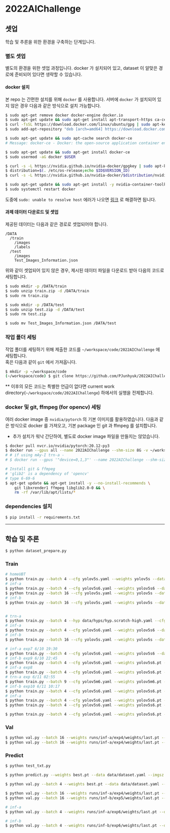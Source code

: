 # 2022AIChallenge

## 셋업

학습 및 추론을 위한 환경을 구축하는 단계입니다.  

### 별도 셋업

별도의 환경을 위한 셋업 과정입니다. docker 가 설치되어 있고, dataset 이 알맞은 경로에 준비되어 있다면 생략할 수 있습니다.  

#### docker 설치

본 repo 는 간편한 설치를 위해 `docker` 를 사용합니다. 서버에 `docker` 가 설치되어 있지 않은 경우 다음과 같은 방식으로 설치 가능합니다.  

```bash
$ sudo apt-get remove docker docker-engine docker.io
$ sudo apt-get update && sudo apt-get install apt-transport-https ca-certificates curl software-properties-common
$ curl -fsSL https://download.docker.com/linux/ubuntu/gpg | sudo apt-key add -
$ sudo add-apt-repository "deb [arch=amd64] https://download.docker.com/linux/ubuntu $(lsb_release -cs) stable"

$ sudo apt-get update && sudo apt-cache search docker-ce
# Message: docker-ce - Docker: the open-source application container engine

$ sudo apt-get update && sudo apt-get install docker-ce
$ sudo usermod -aG docker $USER

$ curl -s -L https://nvidia.github.io/nvidia-docker/gpgkey | sudo apt-key add -
$ distribution=$(. /etc/os-release;echo $ID$VERSION_ID)
$ curl -s -L https://nvidia.github.io/nvidia-docker/$distribution/nvidia-docker.list | sudo tee /etc/apt/sources.list.d/nvidia-docker.list

$ sudo apt-get update && sudo apt-get install -y nvidia-container-toolkit
$ sudo systemctl restart docker
```

도중에 `sudo: unable to resolve host` 에러가 나오면 [링크](https://extrememanual.net/33739) 로 해결하면 됩니다.

#### 과제 데이터 다운로드 및 셋업

제공된 데이터는 다음과 같은 경로로 셋업되어야 합니다.  

```
/DATA
  /train
    /images
    /labels
  /test
    /images
    Test_Images_Information.json
```

위와 같이 셋업되어 있지 않은 경우, 제시된 데이터 파일을 다운로드 받아 다음의 코드로 세팅합니다.

```bash
$ sudo mkdir -p /DATA/train
$ sudo unzip train.zip -d /DATA/train
$ sudo rm train.zip

$ sudo mkdir -p /DATA/test
$ sudo unzip test.zip -d /DATA/test
$ sudo rm test.zip

$ sudo mv Test_Images_Information.json /DATA/test
```

### 작업 폴더 세팅

작업 폴더를 세팅하기 위해 제출한 코드를 `~/workspace/code/2022AIChallenge` 에 세팅합니다.  
혹은 다음과 같이 `git` 에서 가져옵니다.  

```bash
$ mkdir -p ~/workspace/code
(~/workspace/code) $ git clone https://github.com/PJunhyuk/2022AIChallenge
```

** 이후의 모든 코드는 특별한 언급이 없다면 current work directory(`~/workspace/code/2022AIChallenge`) 하에서의 실행을 전제합니다.  

### docker 및 git, ffmpeg (for opencv) 세팅

여러 docker image 중 `nvidia/pytorch` 의 기본 이미지를 활용하였습니다. 다음과 같은 방식으로 docker 를 가져오고, 기본 package 인 git 과 ffmpeg 를 설치합니다.  
* 추가 설치가 워낙 간단하여, 별도로 docker image 파일을 만들지는 않았습니다.  

```bash
$ docker pull nvcr.io/nvidia/pytorch:20.12-py3
$ docker run --gpus all --name 2022AIChallenge --shm-size 8G -v ~/workspace/code:/root/workspace/code -v /DATA:/DATA -it nvcr.io/nvidia/pytorch:20.12-py3
# # if using mAy-I trn-a -
# $ docker run --gpus '"device=0,1,3"' --name 2022AIChallenge --shm-size 8G -v ~/workspace/code:/root/workspace/code -v /hdd/a/data/DATA:/DATA -it nvcr.io/nvidia/pytorch:20.12-py3

# Install git & ffmpeg
# 'glib2' is a dependency of 'opencv'
# type 6-69-6
$ apt-get update && apt-get install -y --no-install-recommends \
    git libxrender1 ffmpeg libglib2.0-0 && \
    rm -rf /var/lib/apt/lists/*
```

### dependencies 설치

```bash
$ pip install -r requirements.txt
```

- - -

## 학습 및 추론

```bash
$ python dataset_prepare.py
```

### Train

```bash
# homeUBT
$ python train.py --batch 4 --cfg yolov5s.yaml --weights yolov5s --data dataset.yaml --img 640 --epochs 20
# inf-a
$ python train.py --batch 4 --cfg yolov5s6.yaml --weights yolov5s6 --data dataset.yaml --img 1280 --epochs 20
$ python train.py --batch 16 --cfg yolov5s.yaml --weights yolov5s --data dataset.yaml --img 640
# inf-b
$ python train.py --batch 16 --cfg yolov5s.yaml --weights yolov5s --data dataset.yaml --img 640


# trn-a
$ python train.py --batch 4 --hyp data/hyps/hyp.scratch-high.yaml --cfg yolov5l6.yaml --weights yolov5l6 --data dataset.yaml --img 1280
# inf-a
$ python train.py --batch 4 --cfg yolov5s6.yaml --weights yolov5s6 --data dataset.yaml --img 1280
# inf-b
$ python train.py --batch 16 --cfg yolov5s.yaml --weights yolov5s --data dataset.yaml --img 640

# inf-a exp7 6/10 19:30
$ python train.py --batch 4 --cfg yolov5s6.yaml --weights yolov5s6 --data dataset_diet.yaml --img 1280
# inf-b exp9 6/10 22:45
$ python train.py --batch 4 --cfg yolov5s6.yaml --weights yolov5s6.pt --data dataset_diet.yaml --img 1280
# inf-a exp8
$ python train.py --batch 4 --cfg yolov5s6.yaml --weights yolov5s6.pt --data dataset.yaml --img 1280
# trn-a exp 6/11 02:55
$ python train.py --batch 9 --cfg yolov5m6.yaml --weights yolov5m6.pt --hyp data/hyps/hyp.scratch-high.yaml --data dataset.yaml --img 1280
# inf-b exp10 6/11 10:17
$ python train.py --batch 4 --cfg yolov5s6.yaml --weights yolov5s6.pt --data dataset.yaml --img 1280 --image-weights
# inf-a 
$ python train.py --batch 4 --cfg yolov5s6.yaml --weights yolov5s6.pt --data dataset.yaml --hyp data/hyps/hyp.VOC.yaml --img 1280 --image-weights
$ python train.py --batch 4 --cfg yolov5s6.yaml --weights yolov5s6.pt --data dataset.yaml --img 1280 --image-weights --epoch-parts 5

$ python train.py --batch 4 --cfg yolov5s6.yaml --weights yolov5s6.pt --data dataset.yaml --img 1280 --image-weights --epoch-parts 5
```

### Val

```bash
$ python val.py --batch 16 --weights runs/inf-a/exp4/weights/last.pt --data data/dataset.yaml --img 640 --task val --conf-thres 0.1
$ python val.py --batch 16 --weights runs/inf-a/exp4/weights/last.pt --data data/dataset.yaml --img 640 --task val --conf-thres 0.005
```

### Predict

```bash
$ python test_txt.py
```

```bash
$ python predict.py --weights best.pt --data data/dataset.yaml --imgsz 1280 --source /DATA/test/images --nosave

$ python val.py --batch 4 --weights best.pt --data data/dataset.yaml --img 1280 --task test --save-json --conf-thres 0.1

$ python val.py --batch 16 --weights runs/inf-a/exp4/weights/last.pt --data data/dataset.yaml --img 640 --task test --save-json --conf-thres 0.1
$ python val.py --batch 16 --weights runs/inf-b/exp5/weights/last.pt --data data/dataset.yaml --img 640 --task test --save-json --conf-thres 0.1

# inf-a
$ python val.py --batch 4 --weights runs/inf-a/exp6/weights/last.pt --data data/dataset.yaml --img 1280 --task test --save-json --conf-thres 0.1

# inf-b
$ python val.py --batch 4 --weights runs/inf-b/exp6/weights/last.pt --data data/dataset.yaml --img 1280 --task test --save-json --conf-thres 0.1

```